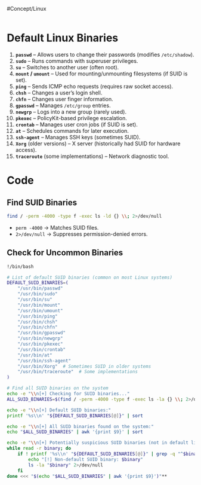 #Concept/Linux

```table-of-contents
```

# Default Linux Binaries

1. **`passwd`** – Allows users to change their passwords (modifies `/etc/shadow`).
2. **`sudo`** – Runs commands with superuser privileges.
3. **`su`** – Switches to another user (often root).
4. **`mount` / `umount`** – Used for mounting/unmounting filesystems (if SUID is set).
5. **`ping`** – Sends ICMP echo requests (requires raw socket access).
6. **`chsh`** – Changes a user’s login shell.
7. **`chfn`** – Changes user finger information.
8. **`gpasswd`** – Manages `/etc/group` entries.
9. **`newgrp`** – Logs into a new group (rarely used).
10. **`pkexec`** – PolicyKit-based privilege escalation.
11. **`crontab`** – Manages user cron jobs (if SUID is set).
12. **`at`** – Schedules commands for later execution.
13. **`ssh-agent`** – Manages SSH keys (sometimes SUID).
14. **`Xorg`** (older versions) – X server (historically had SUID for hardware access).
15. **`traceroute`** (some implementations) – Network diagnostic tool.

# Code

## Find SUID Binaries

```bash
find / -perm -4000 -type f -exec ls -ld {} \\; 2>/dev/null
```

- `perm -4000` → Matches SUID files.
- `2>/dev/null` → Suppresses permission-denied errors.

## Check for Uncommon Binaries

```bash
!/bin/bash

# List of default SUID binaries (common on most Linux systems)
DEFAULT_SUID_BINARIES=(
    "/usr/bin/passwd"
    "/usr/bin/sudo"
    "/usr/bin/su"
    "/usr/bin/mount"
    "/usr/bin/umount"
    "/usr/bin/ping"
    "/usr/bin/chsh"
    "/usr/bin/chfn"
    "/usr/bin/gpasswd"
    "/usr/bin/newgrp"
    "/usr/bin/pkexec"
    "/usr/bin/crontab"
    "/usr/bin/at"
    "/usr/bin/ssh-agent"
    "/usr/bin/Xorg"  # Sometimes SUID in older systems
    "/usr/bin/traceroute"  # Some implementations
)

# Find all SUID binaries on the system
echo -e "\\n[+] Checking for SUID binaries..."
ALL_SUID_BINARIES=$(find / -perm -4000 -type f -exec ls -la {} \\; 2>/dev/null)

echo -e "\\n[+] Default SUID binaries:"
printf '%s\\n' "${DEFAULT_SUID_BINARIES[@]}" | sort

echo -e "\\n[+] All SUID binaries found on the system:"
echo "$ALL_SUID_BINARIES" | awk '{print $9}' | sort

echo -e "\\n[+] Potentially suspicious SUID binaries (not in default list):"
while read -r binary; do
    if ! printf '%s\\n' "${DEFAULT_SUID_BINARIES[@]}" | grep -q "^$binary$"; then
        echo "[!] Non-default SUID binary: $binary"
        ls -la "$binary" 2>/dev/null
    fi
done <<< "$(echo "$ALL_SUID_BINARIES" | awk '{print $9}')"**
```